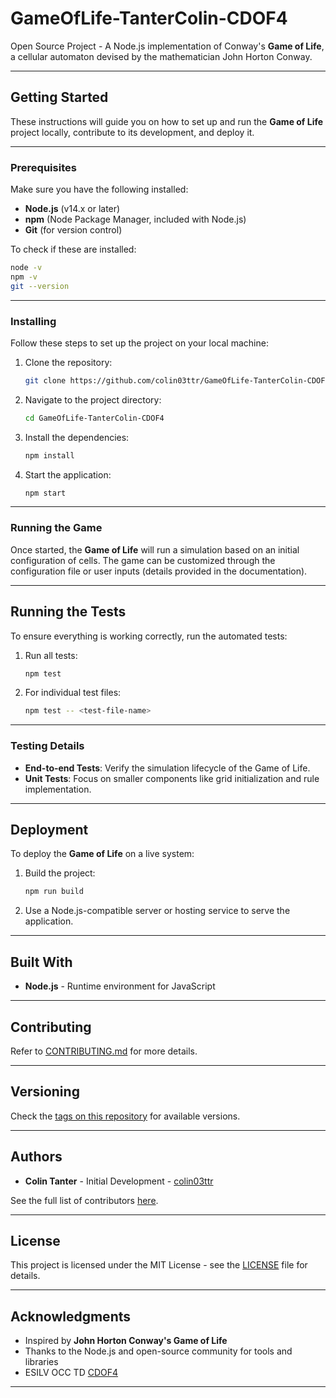 # GameOfLife-TanterColin-CDOF4

Open Source Project - A Node.js implementation of Conway's **Game of Life**, a cellular automaton devised by the mathematician John Horton Conway.

---

## Getting Started

These instructions will guide you on how to set up and run the **Game of Life** project locally, contribute to its development, and deploy it.

---

### Prerequisites

Make sure you have the following installed:

- **Node.js** (v14.x or later)
- **npm** (Node Package Manager, included with Node.js)
- **Git** (for version control)

To check if these are installed:
```bash
node -v
npm -v
git --version
```

---

### Installing

Follow these steps to set up the project on your local machine:

1. Clone the repository:
   ```bash
   git clone https://github.com/colin03ttr/GameOfLife-TanterColin-CDOF4.git
   ```

2. Navigate to the project directory:
   ```bash
   cd GameOfLife-TanterColin-CDOF4
   ```

3. Install the dependencies:
   ```bash
   npm install
   ```

4. Start the application:
   ```bash
   npm start
   ```

---

### Running the Game

Once started, the **Game of Life** will run a simulation based on an initial configuration of cells. The game can be customized through the configuration file or user inputs (details provided in the documentation).

---

## Running the Tests

To ensure everything is working correctly, run the automated tests:

1. Run all tests:
   ```bash
   npm test
   ```

2. For individual test files:
   ```bash
   npm test -- <test-file-name>
   ```

---

### Testing Details

- **End-to-end Tests**: Verify the simulation lifecycle of the Game of Life.
- **Unit Tests**: Focus on smaller components like grid initialization and rule implementation.

---

## Deployment

To deploy the **Game of Life** on a live system:

1. Build the project:
   ```bash
   npm run build
   ```

2. Use a Node.js-compatible server or hosting service to serve the application.

---

## Built With

- **Node.js** - Runtime environment for JavaScript

---

## Contributing

Refer to [CONTRIBUTING.md](CONTRIBUTING.md) for more details.

---

## Versioning

Check the [tags on this repository](https://github.com/colin03ttr/GameOfLife-TanterColin-CDOF4/tags) for available versions.

---

## Authors

- **Colin Tanter** - Initial Development - [colin03ttr](https://github.com/colin03ttr)

See the full list of contributors [here](https://github.com/colin03ttr/GameOfLife-TanterColin-CDOF4/contributors).

---

## License

This project is licensed under the MIT License - see the [LICENSE](LICENSE) file for details.

---

## Acknowledgments

- Inspired by **John Horton Conway's Game of Life**
- Thanks to the Node.js and open-source community for tools and libraries
- ESILV OCC TD [CDOF4](#)

---
